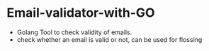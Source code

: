 # Email-validator-with-GO

- Golang Tool to check validity of emails.
- check whether an email is valid or not, can be used for flossing
